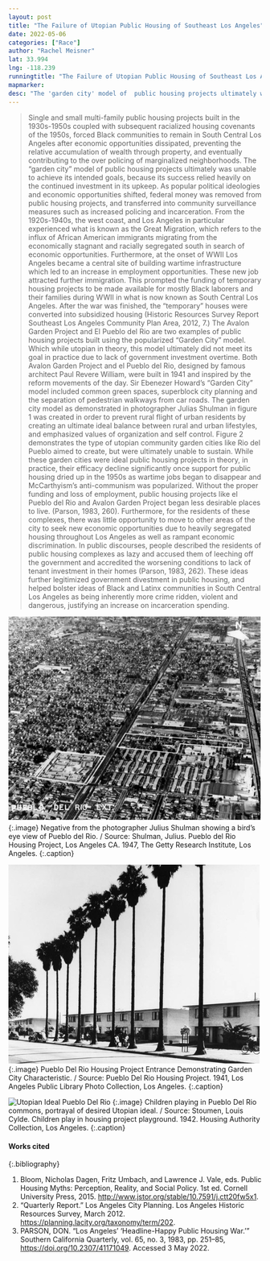 ```yaml
---
layout: post
title: "The Failure of Utopian Public Housing of Southeast Los Angeles"
date: 2022-05-06
categories: ["Race"]
author: "Rachel Meisner"
lat: 33.994
lng: -118.239
runningtitle: "The Failure of Utopian Public Housing of Southeast Los Angeles"
mapmarker: 
desc: "The 'garden city' model of  public housing projects ultimately was unable to achieve its intended goals; as popular political ideologies and economic opportunities shifted, federal money was removed from public housing projects, and transferred into community surveillance measures such as increased policing and incarceration"
---
```


> Single and small multi-family public housing projects built in the 1930s-1950s coupled with subsequent racialized housing covenants of the 1950s, forced Black communities to remain in South Central Los Angeles after economic opportunities dissipated, preventing the relative accumulation of wealth through property, and eventually contributing  to the over policing of marginalized neighborhoods. The “garden city” model of  public housing projects ultimately was unable to achieve its intended goals, because its success relied heavily on the continued investment in its upkeep. As popular political ideologies and economic opportunities shifted, federal money was removed from public housing projects, and transferred into community surveillance measures such as increased policing and incarceration.
> From the 1920s-1940s, the west coast, and Los Angeles in particular experienced what is known as the Great Migration, which refers to the influx of African American immigrants migrating from the economically stagnant and racially segregated south in search of economic opportunities. Furthermore, at the onset of WWII Los Angeles became a central site of building wartime infrastructure which led to an increase in employment opportunities. These new job attracted further immigration. This prompted the funding of temporary housing projects to be made available for mostly Black laborers and their families during WWII in what is now known as South Central Los Angeles. After the war was finished, the “temporary” houses were converted into subsidized housing (Historic Resources Survey Report Southeast Los Angeles Community Plan Area, 2012, 7.)
> The Avalon Garden Project and El Pueblo del Rio are two examples of public housing projects built using the popularized “Garden City” model. Which while utopian in theory, this model ultimately did not meet its goal in practice due to lack of government investment overtime. Both Avalon Garden Project and el Pueblo del Rio, designed by famous architect  Paul Revere William, were built in 1941 and inspired by the reform movements of the day.  Sir Ebenezer Howard’s “Garden City” model included common green spaces, superblock city planning and the separation of pedestrian walkways from car roads. The garden city model as demonstrated in photographer Julias Shulman in figure 1 was created in order to prevent rural flight of urban residents by creating an ultimate ideal balance between rural and urban lifestyles, and emphasized values of organization and self control. Figure 2 demonstrates the type of utopian community garden cities like Rio del Pueblo aimed to create, but were ultimately unable to sustain. 
> While these garden cities were ideal public housing projects in theory, in practice, their efficacy decline significantly once support for public housing dried up in the 1950s as wartime jobs began to disappear and McCarthyism’s anti-communism was popularized. Without the proper funding and loss of employment, public housing projects like el Pueblo del Rio and Avalon Garden Project began less desirable places to live. (Parson, 1983, 260). Furthermore, for the residents of these complexes, there was little opportunity to move to other areas of the city to seek new economic opportunities due to heavily segregated housing throughout Los Angeles as well as rampant economic discrimination. In public discourses, people described the residents of public housing complexes as lazy and accused them of leeching off the government and accredited the worsening conditions to lack of tenant investment in their homes (Parson, 1983, 262). These ideas further legitimized government divestment in public housing, and helped bolster ideas of Black and Latinx communities in South Central Los Angeles as being inherently more crime ridden, violent and dangerous, justifying an increase on incarceration spending. 

![Pueblo Del Rio Birds Eye View](images/pueblodelrio_phase1_image1.jpg)
{:.image}
Negative from the photographer Julius Shulman showing a bird’s eye view of Pueblo del Rio. / Source: Shulman, Julius. Pueblo del Rio Housing Project, Los Angeles CA. 1947, The Getty Research Institute, Los Angeles. 
{:.caption}

![Garden City Model Pueblo Del Rio](images/PueblodelRio_phase1_image2.jpg)
{:.image}
Pueblo Del Rio Housing Project Entrance Demonstrating Garden City Characteristic. / Source:  Pueblo Del Rio Housing Project. 1941, Los Angeles Public Library Photo Collection, Los Angeles.
{:.caption}

![Utopian Ideal Pueblo Del Rio](images/PueblodelRio_phase1_image3.jpg)
{:.image}
Children playing in Pueblo Del Rio commons, portrayal of desired Utopian ideal. /  Source:  Stoumen, Louis Cylde. Children play in housing project playground. 1942.  Housing Authority Collection, Los Angeles.
{:.caption}

#### Works cited

{:.bibliography}
1. Bloom, Nicholas Dagen, Fritz Umbach, and Lawrence J. Vale, eds. Public Housing Myths: Perception, Reality, and Social Policy. 1st ed. Cornell University Press, 2015. http://www.jstor.org/stable/10.7591/j.ctt20fw5x1.
2. “Quarterly Report.” Los Angeles City Planning. Los Angeles Historic Resources Survey, March 2012. https://planning.lacity.org/taxonomy/term/202. 
3. PARSON, DON. “Los Angeles’ ‘Headline-Happy Public Housing War.’” Southern California Quarterly, vol. 65, no. 3, 1983, pp. 251–85, https://doi.org/10.2307/41171049. Accessed 3 May 2022.
